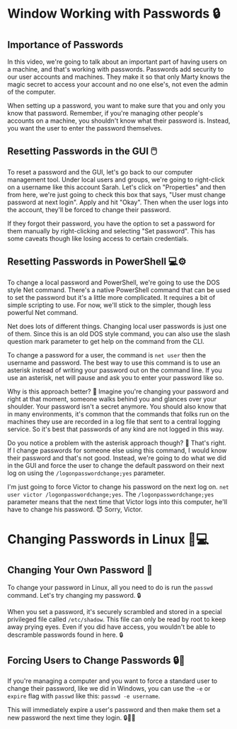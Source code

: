 # Window Working with Passwords 🔒

## Importance of Passwords
In this video, we're going to talk about an important part of having users on a machine, and that's working with passwords. Passwords add security to our user accounts and machines. They make it so that only Marty knows the magic secret to access your account and no one else's, not even the admin of the computer. 

When setting up a password, you want to make sure that you and only you know that password. Remember, if you're managing other people's accounts on a machine, you shouldn't know what their password is. Instead, you want the user to enter the password themselves.

## Resetting Passwords in the GUI 🖱️
To reset a password and the GUI, let's go back to our computer management tool. Under local users and groups, we're going to right-click on a username like this account Sarah. Let's click on "Properties" and then from here, we're just going to check this box that says, "User must change password at next login". Apply and hit "Okay". Then when the user logs into the account, they'll be forced to change their password. 

If they forgot their password, you have the option to set a password for them manually by right-clicking and selecting "Set password". This has some caveats though like losing access to certain credentials.

## Resetting Passwords in PowerShell 💻⚙️
To change a local password and PowerShell, we're going to use the DOS style Net command. There's a native PowerShell command that can be used to set the password but it's a little more complicated. It requires a bit of simple scripting to use. For now, we'll stick to the simpler, though less powerful Net command.

Net does lots of different things. Changing local user passwords is just one of them. Since this is an old DOS style command, you can also use the slash question mark parameter to get help on the command from the CLI.

To change a password for a user, the command is `net user` then the username and password. The best way to use this command is to use an asterisk instead of writing your password out on the command line. If you use an asterisk, net will pause and ask you to enter your password like so. 

Why is this approach better? 🤔 Imagine you're changing your password and right at that moment, someone walks behind you and glances over your shoulder. Your password isn't a secret anymore. You should also know that in many environments, it's common that the commands that folks run on the machines they use are recorded in a log file that sent to a central logging service. So it's best that passwords of any kind are not logged in this way.

Do you notice a problem with the asterisk approach though? 🤔 That's right. If I change passwords for someone else using this command, I would know their password and that's not good. Instead, we're going to do what we did in the GUI and force the user to change the default password on their next log on using the `/logonpasswordchange;yes` parameter. 

I'm just going to force Victor to change his password on the next log on. `net user victor /logonpasswordchange;yes`. The `/logonpasswordchange;yes` parameter means that the next time that Victor logs into this computer, he'll have to change his password. 😈 Sorry, Victor.

# Changing Passwords in Linux 🐧💻

## Changing Your Own Password 🔑
To change your password in Linux, all you need to do is run the `passwd` command. Let's try changing my password. 🔒

When you set a password, it's securely scrambled and stored in a special privileged file called `/etc/shadow`. This file can only be read by root to keep away prying eyes. Even if you did have access, you wouldn't be able to descramble passwords found in here. 🔒

## Forcing Users to Change Passwords 🔒👥
If you're managing a computer and you want to force a standard user to change their password, like we did in Windows, you can use the `-e` or `expire` flag with `passwd` like this: `passwd -e username`. 

This will immediately expire a user's password and then make them set a new password the next time they login. 🔒👨‍💻